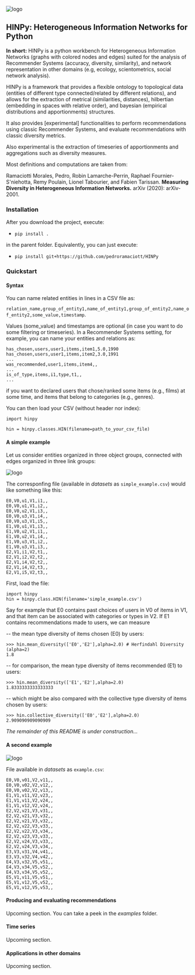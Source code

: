 ![logo](https://raw.githubusercontent.com/pedroramaciotti/HINPy/master/docs/logo.png)

## HINPy: Heterogeneous Information Networks for Python

**In short:** HINPy is a python workbench for Heterogeneous Information Networks (graphs with colored nodes and edges) suited for the analysis of Recommender Systems (accuracy, diversity, similarity), and network representation in other domains (e.g, ecology, scientometrics, social network analysis).

HINPy is a framework that provides a flexible ontology to topological data (entities of different type connected/related by different relations), and allows for the extraction of metrical (similarities, distances), hilbertian (embedding in spaces with relative order), and bayesian (empirical distributions and apportionments) structures.

It also provides [experimental] functionalities to perform recommendations using classic Recommender Systems, and evaluate recommendations with classic diversity metrics.

Also experimental is the extraction of timeseries of apportionments and aggregations such as diversity measures.

Most definitions and computations are taken from:

Ramaciotti Morales, Pedro, Robin Lamarche-Perrin, Raphael Fournier-S'niehotta, Remy Poulain, Lionel Tabourier, and Fabien Tarissan. **Measuring Diversity in Heterogeneous Information Networks.** arXiv (2020): arXiv-2001.

### Installation
After you download the project, execute:

- `pip install .` 

in the parent folder. Equivalently, you can just execute:

- `pip install git+https://github.com/pedroramaciott/HINPy`


### Quickstart

#### Syntax

You can name related entities in lines in a CSV file as:

`relation_name,group_of_entity1,name_of_entity1,group_of_entity2,name_of_entity2,some_value,timestamp`.

Values (some_value) and timestamps are optional (in case you want to do some filtering or timeseries). In a Recommender Systems setting, for example, you can name your entities and relations as:

    has_chosen,users,user1,items,item1,5.0,1990
    has_chosen,users,user1,items,item2,3.0,1991
    ...
    was_recommended,user1,items,item4,,
    ...
    is_of_type,items,i1,type,t1,,
    ...

if you want to declared users that chose/ranked some items (e.g., films) at some time, and items that belong to categories (e.g., genres).

You can then load your CSV (without header nor index):

    import hinpy 

    hin = hinpy.classes.HIN(filename=path_to_your_csv_file)

#### A simple example

Let us consider entities organized in three object groups, connected with edges organized in three link groups:

![logo](https://raw.githubusercontent.com/pedroramaciotti/HINPy/master/docs/simple_example.png)

The corresponfing file (available in *datasets* as `simple_example.csv`) would like something like this:

    E0,V0,u1,V1,i1,,
    E0,V0,u1,V1,i2,,
    E0,V0,u2,V1,i3,,
    E0,V0,u3,V1,i4,,
    E0,V0,u3,V1,i5,,
    E1,V0,u1,V1,i3,,
    E1,V0,u2,V1,i1,,
    E1,V0,u2,V1,i4,,
    E1,V0,u3,V1,i2,,
    E1,V0,u3,V1,i3,,
    E2,V1,i1,V2,t1,,
    E2,V1,i2,V2,t2,,
    E2,V1,i4,V2,t2,,
    E2,V1,i4,V2,t3,,
    E2,V1,i5,V2,t3,,

First, load the file:

    import hinpy
    hin = hinpy.class.HIN(filename='simple_example.csv')

Say for example that E0 contains past choices of users in V0 of items in V1, and that item can be associated with categories or types in V2. If E1 contains recommendations made to users, we can measure

-- the mean type diversity of items chosen (E0) by users:

    >>> hin.mean_diversity(['E0','E2'],alpha=2.0) # Herfindahl Diversity (alpha=2)
    1.8

-- for comparison, the mean type diversity of items recommended (E1) to users:

    >>> hin.mean_diversity(['E1','E2'],alpha=2.0)
    1.8333333333333333

-- which might be also compared with the collective type diversity of items chosen by users:

    >>> hin.collective_diversity(['E0','E2'],alpha=2.0)
    2.909090909090909

*The remainder of this README is under construction...*

#### A second example

![logo](https://raw.githubusercontent.com/pedroramaciotti/HINPy/master/docs/example.png)

File available in *datasets* as `example.csv`:

    E0,V0,v01,V2,v11,,
    E0,V0,v02,V2,v12,,
    E0,V0,v02,V2,v13,,
    E1,V1,v11,V2,v23,,
    E1,V1,v11,V2,v24,,
    E1,V1,v12,V2,v24,,
    E2,V2,v21,V3,v31,,
    E2,V2,v21,V3,v32,,
    E2,V2,v21,V3,v32,,
    E2,V2,v22,V3,v33,,
    E2,V2,v22,V3,v34,,
    E2,V2,v23,V3,v33,,
    E2,V2,v24,V3,v33,,
    E2,V2,v24,V3,v34,,
    E3,V3,v31,V4,v41,,
    E3,V3,v32,V4,v42,,
    E4,V3,v32,V5,v51,,
    E4,V3,v34,V5,v52,,
    E4,V3,v34,V5,v52,,
    E5,V1,v11,V5,v51,,
    E5,V1,v12,V5,v52,,
    E5,V1,v12,V5,v53,,

#### Producing and evaluating recommendations

Upcoming section. You can take a peek in the *examples* folder.

#### Time series

Upcoming section.

#### Applications in other domains

Upcoming section.

